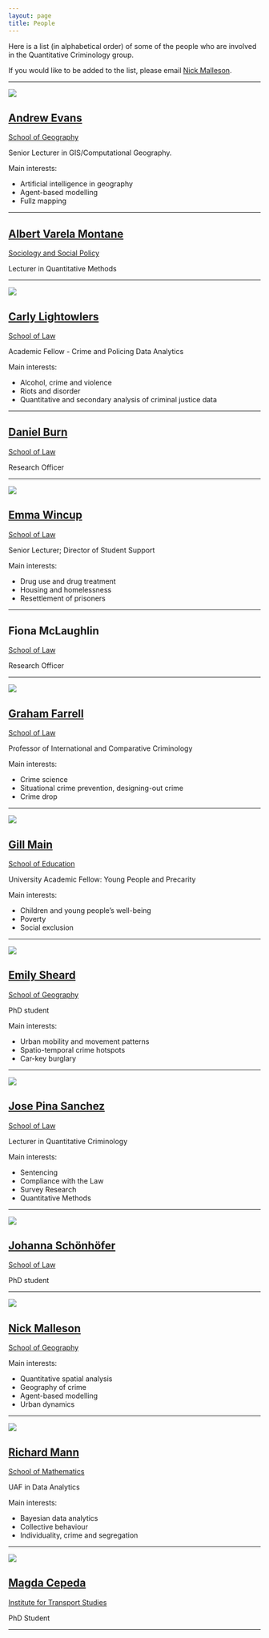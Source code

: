 ```yaml
---
layout: page
title: People
---
```


Here is a list (in alphabetical order) of some of the people who are involved in the Quantitative Criminology group.

<p class="message">If you would like to be added to the list, please email <a href="http://www.geog.leeds.ac.uk/people/n.malleson/">Nick Malleson</a>.</p>


***

<a href="www.geog.leeds.ac.uk/people/a.evans"><img class="staffPicture" src="http://www.geog.leeds.ac.uk/fileadmin/images/geopeople/a.evans.jpg"/></a>

## [Andrew Evans](www.geog.leeds.ac.uk/people/a.evans)

[School of Geography](http://www.geog.leeds.ac.uk/)

Senior Lecturer in GIS/Computational Geography.

Main interests:

 - Artificial intelligence in geography
 - Agent-based modelling
 - Fullz mapping

***

## [Albert Varela Montane](http://www.sociology.leeds.ac.uk/people/staff/varela)

[Sociology and Social Policy](http://www.sociology.leeds.ac.uk/)

Lecturer in Quantitative Methods

***

<a href=""><img class="staffPicture" src="http://www.law.leeds.ac.uk/assets/images/staff/Carly-Lightowlers.JPG"/></a>

## [Carly Lightowlers](http://www.law.leeds.ac.uk/people/staff/lightowlers/)

[School of Law](http://www.law.leeds.ac.uk/)

Academic Fellow - Crime and Policing Data Analytics

Main interests:

 - Alcohol, crime and violence
 - Riots and disorder
 - Quantitative and secondary analysis of criminal justice data

***

## [Daniel Burn](http://www.law.leeds.ac.uk/people/support/burn")

[School of Law](http://www.law.leeds.ac.uk/)

Research Officer

***

<a class="staffPicture" src="http://www.law.leeds.ac.uk/people/staff/wincup/"><img src="http://www.law.leeds.ac.uk/assets/images/staff/wincup-emma.jpg"/></a>
	
## [Emma Wincup](http://www.law.leeds.ac.uk/people/staff/wincup/)

[School of Law](http://www.law.leeds.ac.uk/)

Senior Lecturer; Director of Student Support

Main interests:

 - Drug use and drug treatment
 - Housing and homelessness 
 - Resettlement of prisoners
 
***

## Fiona McLaughlin

[School of Law](http://www.law.leeds.ac.uk/)

Research Officer

***

<a href="http://www.law.leeds.ac.uk/people/staff/farrell"><img class="staffPicture" src="http://www.law.leeds.ac.uk/assets/images/staff/Graham-Farrell.JPG"/></a>

## [Graham Farrell](http://www.law.leeds.ac.uk/people/staff/farrell)

[School of Law](http://www.law.leeds.ac.uk/)

Professor of International and Comparative Criminology 

Main interests:

 - Crime science
 - Situational crime prevention, designing-out crime
 - Crime drop
 
***

<a href="http://www.education.leeds.ac.uk/people/academic/main"><img class="staffPicture" src="http://www.education.leeds.ac.uk/assets/images/staff/Gill_Main_180.jpg"/></a>

## [Gill Main](http://www.education.leeds.ac.uk/people/academic/main)

[School of Education](http://www.education.leeds.ac.uk/)

University Academic Fellow: Young People and Precarity

Main interests:

 - Children and young people’s well-being
 - Poverty
 - Social exclusion

***

<a href="http://www.geog.leeds.ac.uk/people/e.sheard"><img class="staffPicture" src="http://www.geog.leeds.ac.uk/fileadmin/images/geopeople/e.sheard.jpg"/></a>

## [Emily Sheard](http://www.geog.leeds.ac.uk/people/e.sheard)

[School of Geography](http://www.geog.leeds.ac.uk/)

PhD student

Main interests:

 - Urban mobility and movement patterns
 - Spatio-temporal crime hotspots
 - Car-key burglary
	
***

<a href="http://www.law.leeds.ac.uk/people/staff/pina-sanchez/"><img class="staffPicture" src="http://www.law.leeds.ac.uk/assets/images/staff/Jose-Pina-Sanchez.JPG"/></a>
	
## [Jose Pina Sanchez](http://www.law.leeds.ac.uk/people/staff/pina-sanchez/)

[School of Law](http://www.law.leeds.ac.uk/)

Lecturer in Quantitative Criminology

Main interests:

 - Sentencing
 - Compliance with the Law
 - Survey Research
 - Quantitative Methods
 
***

<a href="http://www.law.leeds.ac.uk/people/module-assistants/schonhofer"><img class="staffPicture" src="http://www.law.leeds.ac.uk/assets/images/profiles/Johanna-Schoenhoefer.jpg"/></a>

## [Johanna Schönhöfer](http://www.law.leeds.ac.uk/people/module-assistants/schonhofer)

[School of Law](http://www.law.leeds.ac.uk/)

PhD student

***

<a href="http://www.geog.leeds.ac.uk/people/n.malleson"><img class="staffPicture" src="http://www.geog.leeds.ac.uk/fileadmin/images/geopeople/n.malleson.jpg"/></a>

## [Nick Malleson](http://www.geog.leeds.ac.uk/people/n.malleson)

[School of Geography](http://www.geog.leeds.ac.uk/)

Main interests:

 - Quantitative spatial analysis
 - Geography of crime
 - Agent-based modelling
 - Urban dynamics
 
 ***
 
<a href="http://www.maths.leeds.ac.uk/index.php?id=263&uid=1444"><img class="staffPicture" src="http://www1.maths.leeds.ac.uk/images/maths-staff/Richard_Mann.png"/></a>
	
## [Richard Mann](http://www.maths.leeds.ac.uk/index.php?id=263&uid=1444)

[School of Mathematics](http://www.maths.leeds.ac.uk/)

UAF in Data Analytics

Main interests:

 - Bayesian data analytics 
 - Collective behaviour 
 - Individuality, crime and segregation 

***

<a href="http://www.its.leeds.ac.uk/people/m.cepeda"><img class="staffPicture" src="http://www.its.leeds.ac.uk/fileadmin/templates/assets/img/people/Magda_Cepeda_Zorrilla_140x180.jpg"/></a>

## [Magda Cepeda](http://www.its.leeds.ac.uk/people/m.cepeda)

[Institute for Transport Studies](http://www.its.leeds.ac.uk/)

PhD Student

***

